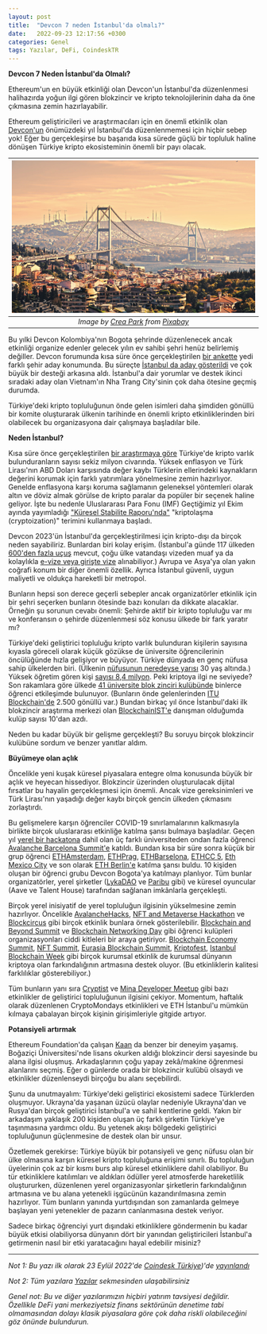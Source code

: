 ```yaml
---
layout: post
title:  "Devcon 7 neden İstanbul'da olmalı?"
date:   2022-09-23 12:17:56 +0300
categories: Genel
tags: Yazılar, DeFi, CoindeskTR
---
```


**Devcon 7 Neden İstanbul'da Olmalı?**

Ethereum'un en büyük etkinliği olan Devcon'un İstanbul'da düzenlenmesi halihazırda yoğun ilgi gören blokzincir ve kripto teknolojilerinin daha da öne çıkmasına zemin hazırlayabilir.

Ethereum geliştiricileri ve araştırmacıları için en önemli etkinlik olan [Devcon'un](https://devcon.org/) önümüzdeki yıl İstanbul'da düzenlenmemesi için hiçbir sebep yok! Eğer bu gerçekleşirse bu başarıda kısa sürede güçlü bir topluluk haline dönüşen Türkiye kripto ekosisteminin önemli bir payı olacak.

| ![istanbul](/assets/istanbul-4305164_800.jpg)|
|:--:| 
| *Image by [Crea Park](https://pixabay.com/users/smuldur-5589717/) from [Pixabay](https://pixabay.com/)*|

Bu yılki Devcon Kolombiya'nın Bogota şehrinde düzenlenecek ancak etkinliği organize edenler gelecek yılın ev sahibi şehri henüz belirlemiş değiller. Devcon forumunda kısa süre önce gerçekleştirilen [bir ankette](https://forum.devcon.org/c/devcon-7-location-suggestions/14) yedi farklı şehir aday konumunda. Bu süreçte [İstanbul da aday gösterildi](https://forum.devcon.org/t/proposed-location-istanbul-turkiye/412/28) ve çok büyük bir desteği arkasına aldı. İstanbul'a dair yorumlar ve destek ikinci sıradaki aday olan Vietnam'ın Nha Trang City'sinin çok daha ötesine geçmiş durumda.

Türkiye'deki kripto topluluğunun önde gelen isimleri daha şimdiden gönüllü bir komite oluşturarak ülkenin tarihinde en önemli kripto etkinliklerinden biri olabilecek bu organizasyona dair çalışmaya başladılar bile.

**Neden İstanbul?**

Kısa süre önce gerçekleştirilen [bir araştırmaya göre](https://www.coindeskturkiye.com/sirketler/turkiye-kripto-piyasasinin-mercek-altina-alindigi-arastirmaya-gore-kripto-parayla-islem-yapanlarin-orani-yuzde-74-artti-1342) Türkiye'de kripto varlık bulunduranların sayısı sekiz milyon civarında. Yüksek enflasyon ve Türk Lirası'nın ABD Doları karşısında değer kaybı Türklerin ellerindeki kaynakların değerini korumak için farklı yatırımlara yönelmesine zemin hazırlıyor. Genelde enflasyona karşı koruma sağlamanın geleneksel yöntemleri olarak altın ve döviz almak görülse de kripto paralar da popüler bir seçenek haline geliyor. İşte bu nedenle Uluslararası Para Fonu (IMF) Geçtiğimiz yıl Ekim ayında yayımladığı ["Küresel Stabilite Raporu'nda"](https://blogs.imf.org/2021/10/01/crypto-boom-poses-new-challenges-to-financial-stability/) "kriptolaşma (cryptoization)" terimini kullanmaya başladı.

Devcon 2023'ün İstanbul'da gerçekleştirilmesi için kripto-dışı da birçok neden sayabiliriz. Bunlardan biri kolay erişim. (İstanbul'a günde 117 ülkeden [600'den fazla uçuş](https://www.flightconnections.com/flights-to-istanbul-ist) mevcut, çoğu ülke vatandaşı vizeden muaf ya da kolaylıkla [e-vize veya girişte vize](https://en.wikipedia.org/wiki/Visa_policy_of_Turkey#Visa_policy_map) alınabiliyor.) Avrupa ve Asya'ya olan yakın coğrafi konum bir diğer önemli özellik. Ayrıca İstanbul güvenli, uygun maliyetli ve oldukça hareketli bir metropol.

Bunların hepsi son derece geçerli sebepler ancak organizatörler etkinlik için bir şehri seçerken bunların ötesinde bazı konuları da dikkate alacaklar. Örneğin şu sorunun cevabı önemli: Şehirde aktif bir kripto topluluğu var mı ve konferansın o şehirde düzenlenmesi söz konusu ülkede bir fark yaratır mı?

Türkiye'deki geliştirici topluluğu kripto varlık bulunduran kişilerin sayısına kıyasla göreceli olarak küçük gözükse de üniversite öğrencilerinin öncülüğünde hızla gelişiyor ve büyüyor. Türkiye dünyada en genç nüfusa sahip ülkelerden biri. (Ülkenin [nüfusunun neredeyse yarısı](https://datacommons.org/place/country/TUR?category=Demographics#Population-by-age) 30 yaş altında.) Yüksek öğretim gören kişi [sayısı 8,4 milyon](https://www.trade.gov/country-commercial-guides/turkey-education). Peki kriptoya ilgi ne seviyede? Son rakamlara göre ülkede [41 üniversite blok zinciri kulübünde](https://docs.google.com/spreadsheets/d/1kE0IZyaQbAXxTGGugGixiC0VRhoLIRKusCq1twtW3GI/edit#gid=0) binlerce öğrenci etkileşimde bulunuyor. (Bunların önde gelenlerinden [ITU Blockchain'de](https://www.itublockchain.com/) 2.500 gönüllü var.) Bundan birkaç yıl önce İstanbul'daki ilk blokzincir araştırma merkezi olan [BlockchainIST'e](https://blockchainist.org/) danışman olduğumda kulüp sayısı 10'dan azdı.

Neden bu kadar büyük bir gelişme gerçekleşti? Bu soruyu birçok blokzincir kulübüne sordum ve benzer yanıtlar aldım.

**Büyümeye olan açlık**

Öncelikle yeni kuşak küresel piyasalara entegre olma konusunda büyük bir açlık ve heyecan hissediyor. Blokzincir üzerinden oluşturulacak dijital fırsatlar bu hayalin gerçekleşmesi için önemli. Ancak vize gereksinimleri ve Türk Lirası'nın yaşadığı değer kaybı birçok gencin ülkeden çıkmasını zorlaştırdı.

Bu gelişmelere karşın öğrenciler COVID-19 sınırlamalarının kalkmasıyla birlikte birçok uluslararası etkinliğe katılma şansı bulmaya başladılar. Geçen yıl [yerel bir hackatona](https://istanbul.avalanchehacks.com/) dahil olan üç farklı üniversiteden ondan fazla öğrenci [Avalanche Barcelona Summit'e](https://www.avalanchesummit.com/) katıldı. Bundan kısa bir süre sonra küçük bir grup öğrenci [ETHAmsterdam](https://amsterdam.ethglobal.com/), [ETHPrag](https://ethprague.com/), [ETHBarselona](https://ethbarcelona.com/), [ETHCC 5](https://ethcc.io/), [Eth Mexico City](https://soliditydeveloper.com/eth-mexico-city) ve son olarak [ETH Berlin'e](https://ethberlin.ooo/) katılma şansı buldu. 10 kişiden oluşan bir öğrenci grubu Devcon Bogota'ya katılmayı planlıyor. Tüm bunlar organizatörler, yerel şirketler ([LykaDAO](https://www.laykadao.space/) ve [Paribu](https://www.paribu.com/) gibi) ve küresel oyuncular (Aave ve Talent House) tarafından sağlanan imkânlarla gerçekleşti.

Birçok yerel inisiyatif de yerel topluluğun ilgisinin yükselmesine zemin hazırlıyor. Öncelikle [AvalancheHacks](https://istanbul.avalanchehacks.com/), [NFT and Metaverse Hackathon](https://hackathonturkiye.com/etkinlik/blokzincir-nft-ve-metaverse-hackathonu) ve [Blockcircus](https://www.coindesk.com/layer2/2022/09/22/why-devcon-7-should-be-in-istanbul/) gibi birçok etkinlik bunlara örnek gösterilebilir. [Blockchain and Beyond Summit](https://sites.google.com/view/blockchain-beyondsummit/ana-sayfa) ve [Blockchain Networking Day](https://twitter.com/bogazicichain/status/1525200754792857601) gibi öğrenci kulüpleri organizasyonları ciddi kitleleri bir araya getiriyor. [Blockchain Economy Summit](https://blockchaineconomy.istanbul/en), [NFT Summit](https://nftsummit.ist/), [Eurasia Blockchain Summit](https://www.eurasiablockchain.com/), [Kriptofest](https://kriptofest.org/), [Istanbul Blockchain Week](https://istanbulblockchainweek.com/) gibi birçok kurumsal etkinlik de kurumsal dünyanın kriptoya olan farkındalığının artmasına destek oluyor. (Bu etkinliklerin kalitesi farklılıklar gösterebiliyor.)

Tüm bunların yanı sıra [Cryptist](https://www.cryptist.org/) ve [Mina Developer Meetup](https://www.eventbrite.com/e/mina-zkapp-developers-meetup-istanbul-tickets-344946232467) gibi bazı etkinlikler de geliştirici topluluğunun ilgisini çekiyor. Momentum, haftalık olarak düzenlenen CryptoMondays etkinlikleri ve ETH İstanbul'u mümkün kılmaya çabalayan birçok kişinin girişimleriyle gitgide artıyor.

**Potansiyeli artırmak**

Ethereum Foundation'da çalışan [Kaan](https://twitter.com/kaanuzdogan) da benzer bir deneyim yaşamış. Boğaziçi Üniversitesi'nde lisans okurken aldığı blokzincir dersi sayesinde bu alana ilgisi oluşmuş. Arkadaşlarının çoğu yapay zekâ/makine öğrenmesi alanlarını seçmiş. Eğer o günlerde orada bir blokzincir kulübü olsaydı ve etkinlikler düzenlenseydi birçoğu bu alanı seçebilirdi.

Şunu da unutmayalım: Türkiye'deki geliştirici ekosistemi sadece Türklerden oluşmuyor. Ukrayna'da yaşanan üzücü olaylar nedeniyle Ukrayna'dan ve Rusya'dan birçok geliştirici İstanbul'a ve sahil kentlerine geldi. Yakın bir arkadaşım yaklaşık 200 kişiden oluşan üç farklı şirketin Türkiye'ye taşınmasına yardımcı oldu. Bu yetenek akışı bölgedeki geliştirici topluluğunun güçlenmesine de destek olan bir unsur.

Özetlemek gerekirse: Türkiye büyük bir potansiyeli ve genç nüfusu olan bir ülke olmasına karşın küresel kripto topluluğuna erişimi sınırlı. Bu topluluğun üyelerinin çok az bir kısmı burs alıp küresel etkinliklere dahil olabiliyor. Bu tür etkinliklere katılımları ve aldıkları ödüller yerel atmosferde hareketlilik oluştururken, düzenlenen yerel organizasyonlar şirketlerin farkındalığının artmasına ve bu alana yetenekli işgücünün kazandırılmasına zemin hazırlıyor. Tüm bunların yanında yurtdışından son zamanlarda gelmeye başlayan yeni yetenekler de pazarın canlanmasına destek veriyor.

Sadece birkaç öğrenciyi yurt dışındaki etkinliklere göndermenin bu kadar büyük etkisi olabiliyorsa dünyanın dört bir yanından geliştiricileri İstanbul'a getirmenin nasıl bir etki yaratacağını hayal edebilir misiniz?


---

*Not 1: Bu yazı ilk olarak 23 Eylül 2022'de [Coindesk Türkiye](https://www.coindeskturkiye.com/))'de [yayınlandı](https://www.coindeskturkiye.com/yazarlar/turan-sert/devcon-7-neden-istanbulda-olmali-2081)*

*Not 2: Tüm yazılara [Yazılar](/articles/) sekmesinden ulaşabilirsiniz*

*Genel not: Bu ve diğer yazılarımızın hiçbiri yatırım tavsiyesi değildir. Özellikle DeFi yani merkeziyetsiz finans sektörünün denetime tabi olmamasından dolayı klasik piyasalara göre çok daha riskli olabileceğini göz önünde bulundurun.*

